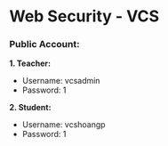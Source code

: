 # Web Security - VCS
### Public Account:
**1. Teacher:**
* Username: vcsadmin
* Password: 1 

**2. Student:**
* Username: vcshoangp
* Password: 1
